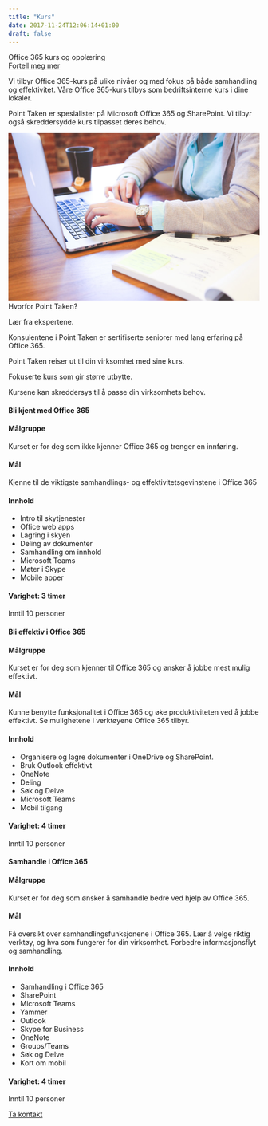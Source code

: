 ```yaml
---
title: "Kurs"
date: 2017-11-24T12:06:14+01:00
draft: false
---
```


<div class="splash  w-kurs">
<div class="splash-wrapper">
    <div class="splash-img">
    </div>
    <div class="splash-slogan">
    Office 365 kurs og opplæring
    </div>
    <div class="splash-btn">
        <a href="../contact">Fortell meg mer</a>
    </div>    
    </div>
</div>
<div class="container">
    <div class="row ad-about-text">
    <p>
Vi tilbyr Office 365-kurs på ulike nivåer og med fokus på både samhandling og effektivitet. Våre Office 365-kurs tilbys som bedriftsinterne kurs i dine lokaler.
</p>
<p>
Point Taken er spesialister på Microsoft Office 365 og SharePoint. Vi tilbyr også skreddersydde kurs tilpasset deres behov.
</p>
    </div>
    <div class="container">
    </div>
    <div class="ad-info">
        <div class="ad-info-wrapper">
            <div class="ad-info-left">
                <img src="../img/startup-photos.jpg">        
            </div>
            <div class="ad-info-right">
                <div class="ad-info-title">Hvorfor Point Taken?</div>
                <p><i class="fa fa-check-circle-o" aria-hidden="true"></i>Lær fra ekspertene.</p>
                <p><i class="fa fa-certificate" aria-hidden="true"></i>Konsulentene i Point Taken er sertifiserte seniorer med lang erfaring på Office 365.</p>
                <p><i class="fa fa-car" aria-hidden="true"></i>Point Taken reiser ut til din virksomhet med sine kurs.</p>
                <p><i class="fa fa-line-chart" aria-hidden="true"></i>Fokuserte kurs som gir større utbytte.</p>
                <p><i class="fa fa-handshake-o" aria-hidden="true"></i>Kursene kan skreddersys til å passe din virksomhets behov.</p>
            </div>
        </div>
    </div> 
        <div class="container grey">
            <div class="row">
                <div class="col-lg-4 col-sm-6 card">
                    <div class="heading text-center"><h4>Bli kjent med Office 365</h4></div>
                    <div class="card-body">
                    <h4 class="card-title">Målgruppe</h4>
                    <p class="card-text">Kurset er for deg som ikke kjenner Office 365 og trenger en innføring.</p>
                    <h4 class="card-title">Mål</h4>
                    <p class="card-text">Kjenne til de viktigste samhandlings- og effektivitetsgevinstene i Office 365</p>
                    <h4 class="card-title">Innhold</h4>
                    <ul class="">
                        <li class="">Intro til skytjenester</li>
                        <li class="">Office web apps</li>
                        <li class="">Lagring i skyen</li>
                        <li class="">Deling av dokumenter</li>
                        <li class="">Samhandling om innhold</li>
                        <li class="">Microsoft Teams</li>
                        <li class="">Møter i Skype</li>
                        <li class="">Mobile apper</li>
                    </ul>
                    <h4 class="card-title">Varighet: 3 timer</h4>
                    <p class="card-text">Inntil 10 personer</p>                                       
                    </div>               
                </div>
                <div class="col-lg-4 col-sm-6 card">
                    <div class="heading text-center"><h4>Bli effektiv i Office 365</h4></div>
                    <div class="card-body">
                    <h4 class="card-title">Målgruppe</h4>
                    <p class="card-text">Kurset er for deg som kjenner til Office 365 og ønsker å jobbe mest mulig effektivt.</p>
                    <h4 class="card-title">Mål</h4>
                    <p class="card-text">Kunne benytte funksjonalitet i Office 365 og øke produktiviteten ved å jobbe effektivt. Se mulighetene i verktøyene Office 365 tilbyr.</p>
                    <h4 class="card-title">Innhold</h4>
                    <ul class="">
                        <li class="">Organisere og lagre dokumenter i OneDrive og SharePoint.</li>
                        <li class="">Bruk Outlook effektivt</li>
                        <li class="">OneNote</li>
                        <li class="">Deling</li>
                        <li class="">Søk og Delve</li>
                        <li class="">Microsoft Teams</li>
                        <li class="">Mobil tilgang</li>
                    </ul>
                    <h4 class="card-title">Varighet: 4 timer</h4>
                    <p class="card-text">Inntil 10 personer</p>    
                    </div>                   
                </div>
                <div class="col-lg-4 col-sm-6 card">
                    <div class="heading text-center"><h4>Samhandle i Office 365</h4></div>
                    <div class="card-body">
                    <h4 class="card-title">Målgruppe</h4>
                    <p class="card-text">Kurset er for deg som ønsker å samhandle bedre ved hjelp av Office 365.</p>
                    <h4 class="card-title">Mål</h4>
                    <p class="card-text">Få oversikt over samhandlingsfunksjonene i Office 365. Lær å velge riktig verktøy, og hva som fungerer for din virksomhet. Forbedre informasjonsflyt og samhandling.</p>
                    <h4 class="card-title">Innhold</h4>
                    <ul class="">
                        <li class="">Samhandling i Office 365</li>
                        <li class="">SharePoint</li>
                        <li class="">Microsoft Teams</li>
                        <li class="">Yammer</li>
                        <li class="">Outlook</li>
                        <li class="">Skype for Business</li>
                        <li class="">OneNote</li>
                        <li class="">Groups/Teams</li>
                        <li class="">Søk og Delve</li>
                        <li class="">Kort om mobil</li>
                    </ul>
                    <h4 class="card-title">Varighet: 4 timer</h4>
                    <p class="card-text">Inntil 10 personer</p>                                         
                    </div>                   
                </div>
            </div>
            <div class="row">  
                <div class="splash-btn">
                    <a href="../contact">Ta kontakt</a>
                </div>
            </div>                      
</div>